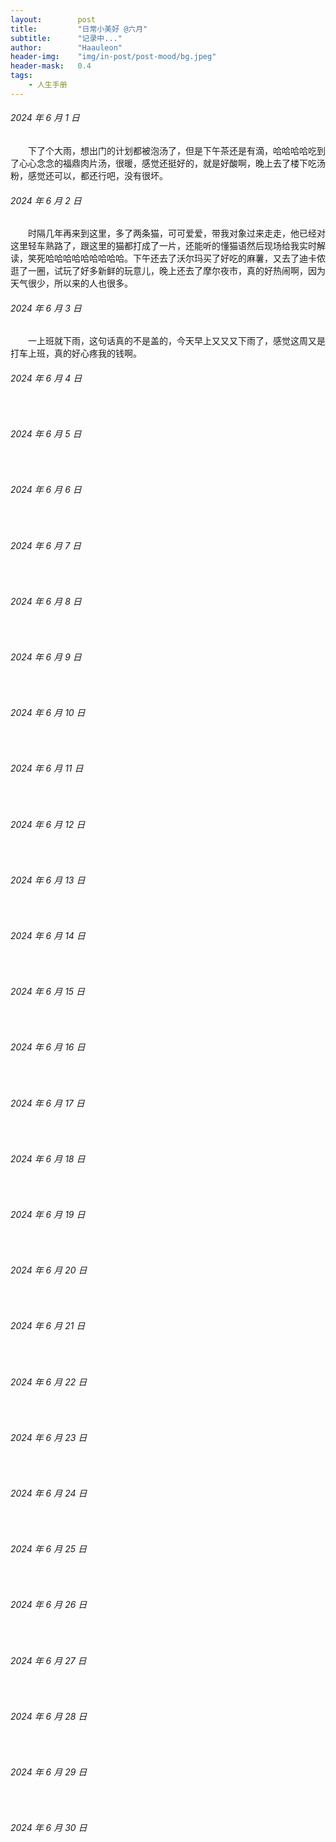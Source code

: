 ```yaml
---
layout:        post
title:         "日常小美好 @六月"
subtitle:      "记录中..."
author:        "Haauleon"
header-img:    "img/in-post/post-mood/bg.jpeg"
header-mask:   0.4
tags:
    - 人生手册
---
```


###### 2024 年 6 月 1 日
&emsp;&emsp;下了个大雨，想出门的计划都被泡汤了，但是下午茶还是有滴，哈哈哈哈吃到了心心念念的福鼎肉片汤，很暖，感觉还挺好的，就是好酸啊，晚上去了楼下吃汤粉，感觉还可以，都还行吧，没有很坏。

###### 2024 年 6 月 2 日
&emsp;&emsp;时隔几年再来到这里，多了两条猫，可可爱爱，带我对象过来走走，他已经对这里轻车熟路了，跟这里的猫都打成了一片，还能听的懂猫语然后现场给我实时解读，笑死哈哈哈哈哈哈哈哈哈。下午还去了沃尔玛买了好吃的麻薯，又去了迪卡侬逛了一圈，试玩了好多新鲜的玩意儿，晚上还去了摩尔夜市，真的好热闹啊，因为天气很少，所以来的人也很多。

###### 2024 年 6 月 3 日
&emsp;&emsp;一上班就下雨，这句话真的不是盖的，今天早上又又又下雨了，感觉这周又是打车上班，真的好心疼我的钱啊。

###### 2024 年 6 月 4 日
&emsp;&emsp;

###### 2024 年 6 月 5 日
&emsp;&emsp;

###### 2024 年 6 月 6 日
&emsp;&emsp;

###### 2024 年 6 月 7 日
&emsp;&emsp;

###### 2024 年 6 月 8 日
&emsp;&emsp;

###### 2024 年 6 月 9 日
&emsp;&emsp;

###### 2024 年 6 月 10 日
&emsp;&emsp;

###### 2024 年 6 月 11 日
&emsp;&emsp;

###### 2024 年 6 月 12 日
&emsp;&emsp;

###### 2024 年 6 月 13 日
&emsp;&emsp;

###### 2024 年 6 月 14 日
&emsp;&emsp;

###### 2024 年 6 月 15 日
&emsp;&emsp;

###### 2024 年 6 月 16 日
&emsp;&emsp;

###### 2024 年 6 月 17 日
&emsp;&emsp;

###### 2024 年 6 月 18 日
&emsp;&emsp;

###### 2024 年 6 月 19 日
&emsp;&emsp;

###### 2024 年 6 月 20 日
&emsp;&emsp;

###### 2024 年 6 月 21 日
&emsp;&emsp;

###### 2024 年 6 月 22 日
&emsp;&emsp;

###### 2024 年 6 月 23 日
&emsp;&emsp;

###### 2024 年 6 月 24 日
&emsp;&emsp;

###### 2024 年 6 月 25 日
&emsp;&emsp;

###### 2024 年 6 月 26 日
&emsp;&emsp;

###### 2024 年 6 月 27 日
&emsp;&emsp;

###### 2024 年 6 月 28 日
&emsp;&emsp;

###### 2024 年 6 月 29 日
&emsp;&emsp;

###### 2024 年 6 月 30 日
&emsp;&emsp;
